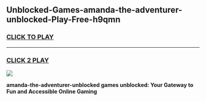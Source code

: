 
## Unblocked-Games-amanda-the-adventurer-unblocked-Play-Free-h9qmn
<h3>
<a href="https://premium76.site?title=amanda-the-adventurer-unblocked&ref=18A">CLICK TO PLAY</a></h3>
<hr>

<h3>
<a href="https://premium76.site?title=amanda-the-adventurer-unblocked&ref=18A">CLICK 2 PLAY</a>
  
</h3>

<a href="https://premium76.site?title=amanda-the-adventurer-unblocked&ref=18A"><img src="https://clearcache.store/games.png"></a>


**amanda-the-adventurer-unblocked games unblocked: Your Gateway to Fun and Accessible Online Gaming**
